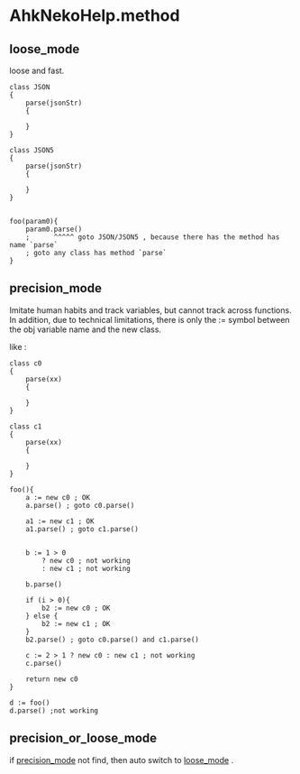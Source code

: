 # AhkNekoHelp.method

## loose_mode

loose and fast.

```ahk
class JSON
{
    parse(jsonStr)
    {

    }
}

class JSON5
{
    parse(jsonStr)
    {

    }
}


foo(param0){
    param0.parse()
    ;      ^^^^^ goto JSON/JSON5 , because there has the method has name `parse`
    ; goto any class has method `parse`
}
```

## precision_mode

Imitate human habits and track variables, but cannot track across functions.
In addition, due to technical limitations, there is only the := symbol between the obj variable name and the new class.

like :

```ahk
class c0
{
    parse(xx)
    {

    }
}

class c1
{
    parse(xx)
    {

    }
}

foo(){
    a := new c0 ; OK
    a.parse() ; goto c0.parse()

    a1 := new c1 ; OK
    a1.parse() ; goto c1.parse()


    b := 1 > 0
        ? new c0 ; not working
        : new c1 ; not working

    b.parse()

    if (i > 0){
        b2 := new c0 ; OK
    } else {
        b2 := new c1 ; OK
    }
    b2.parse() ; goto c0.parse() and c1.parse()

    c := 2 > 1 ? new c0 : new c1 ; not working
    c.parse()

    return new c0
}

d := foo()
d.parse() ;not working
```

## precision_or_loose_mode

if [precision_mode](#precision_mode) not find, then auto switch to [loose_mode](#loose_mode) .
